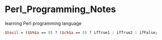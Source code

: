 # Perl_Programming_Notes
learning Perl programming language

```Perl
$hasil = ($b%$a == 0) ? ($c%$a == 0) ? ifTrue1 : ifTrue2 : ifFalse;
```

